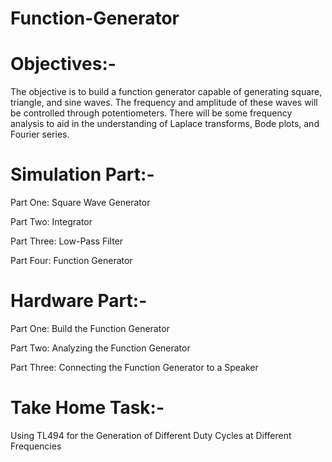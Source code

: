# Function-Generator

# Objectives:-

The objective is to build a function generator capable of generating square, triangle, and sine waves.  The frequency and amplitude of these waves will be controlled through potentiometers.  There will be some frequency analysis to aid in the understanding of Laplace transforms, Bode plots, and Fourier series.

# Simulation Part:-

Part One: Square Wave Generator 

Part Two: Integrator 

Part Three: Low-Pass Filter 

Part Four: Function Generator

# Hardware Part:-

Part One: Build the Function Generator

Part Two: Analyzing the Function Generator 

Part Three: Connecting the Function Generator to a Speaker 

# Take Home Task:-

Using TL494 for the Generation of Different Duty Cycles at Different Frequencies
